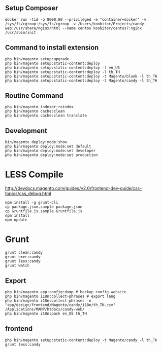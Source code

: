 ## Setup Composer
```
docker run -tid -p 8000:80 --privileged -e "container=docker" -v /sys/fs/cgroup:/sys/fs/cgroup -v /Users/koobitor/Projects/candy-web:/usr/share/nginx/html --name centos koobitor/centos7:nginx /usr/sbin/init
```

## Command to install extension
```
php bin/magento setup:upgrade
php bin/magento setup:static-content:deploy
php bin/magento setup:static-content:deploy -l en_US
php bin/magento setup:static-content:deploy -l th_TH
php bin/magento setup:static-content:deploy -t Magento/blank -l th_TH
php bin/magento setup:static-content:deploy -t Magento/candy -l th_TH
```

## Routine Command
```
php bin/magento indexer:reindex
php bin/magento cache:clean
php bin/magento cache:clean translate
```

## Development
```
bin/magento deploy:mode:show
php bin/magento deploy:mode:set default
php bin/magento deploy:mode:set developer
php bin/magento deploy:mode:set production
```

# LESS Compile
http://devdocs.magento.com/guides/v2.0/frontend-dev-guide/css-topics/css_debug.html
```
npm install -g grunt-cli
cp package.json.sample package.json
cp Gruntfile.js.sample Gruntfile.js
npm install
npm update
```

# Grunt
```
grunt clean:candy
grunt exec:candy
grunt less:candy
grunt watch
```

## Export
```
php bin/magento app:config:dump # backup config website
php bin/magento i18n:collect-phrases # export lang
php bin/magento i18n:collect-phrases -o "app/design/frontend/Magento/candy/i18n/th_TH.csv" /Applications/MAMP/htdocs/candy-web/
php bin/magento i18n:pack en_US th_TH
```

## frontend
```
php bin/magento setup:static-content:deploy -t Magento/candy -l th_TH
grunt less:candy
```